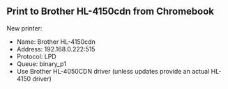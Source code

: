 ## Print to Brother HL-4150cdn from Chromebook
New printer:
- Name: Brother HL-4150cdn
- Address: 192.168.0.222:515
- Protocol: LPD
- Queue: binary_p1
- Use Brother HL-4050CDN driver (unless updates provide an actual HL-4150 driver)

